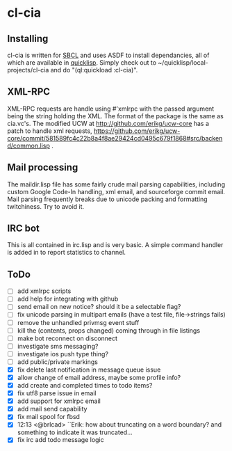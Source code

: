 # cl-cia

## Installing
cl-cia is written for [SBCL](http://www.sbcl.org) and uses ASDF to install dependancies, all of which are available in [quicklisp](http://www.quicklisp.org).
Simply check out to ~/quicklisp/local-projects/cl-cia and do "(ql:quickload :cl-cia)".

## XML-RPC
XML-RPC requests are handle using #'xmlrpc with the passed argument being the string holding the XML.
The format of the package is the same as cia.vc's.
The modified UCW at http://github.com/erikg/ucw-core has a patch to handle xml requests, https://github.com/erikg/ucw-core/commit/581589fc4c22b8a4f8ae29424cd0495c679f1868#src/backend/common.lisp .

## Mail processing
The maildir.lisp file has some fairly crude mail parsing capabilities, including custom Google Code-In handling, xml email, and sourceforge commit email.
Mail parsing frequently breaks due to unicode packing and formatting twitchiness. Try to avoid it.

## IRC bot
This is all contained in irc.lisp and is very basic.
A simple command handler is added in to report statistics to channel.

## ToDo
- [ ] add xmlrpc scripts
- [ ] add help for integrating with github
- [ ] send email on new notice? should it be a selectable flag?
- [ ] fix unicode parsing in multipart emails (have a test file, file->strings fails)
- [ ] remove the unhandled privmsg event stuff
- [ ] kill the (contents, props changed) coming through in file listings
- [ ] make bot reconnect on disconnect
- [ ] investigate sms messaging?
- [ ] investigate ios push type thing?
- [ ] add public/private markings
- [X] fix delete last notification in message queue issue
- [X] allow change of email address, maybe some profile info?
- [X] add create and completed times to todo items?
- [X] fix utf8 parse issue in email
- [X] add support for xmlrpc email
- [X] add mail send capability
- [X] fix mail spool for fbsd
- [X] 12:13 <@brlcad> ``Erik: how about truncating on a word boundary? and something to indicate it was truncated...
- [X] fix irc add todo message logic
